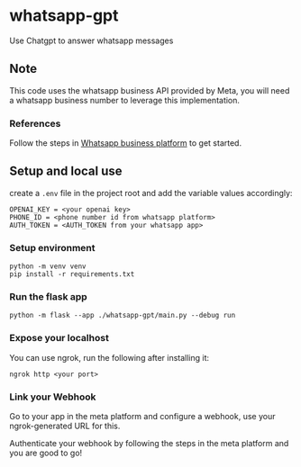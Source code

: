 # whatsapp-gpt
Use Chatgpt to answer whatsapp messages

## Note
This code uses the whatsapp business API provided by Meta, you will need a whatsapp business number to leverage this implementation.

### References
Follow the steps in 
[Whatsapp business platform](https://developers.facebook.com/docs/whatsapp/cloud-api/get-started) to get started.

## Setup and local use
create a `.env` file in the project root and add the variable values accordingly:
```shell
OPENAI_KEY = <your openai key>
PHONE_ID = <phone number id from whatsapp platform>
AUTH_TOKEN = <AUTH_TOKEN from your whatsapp app>
```
### Setup environment
```shell
python -m venv venv
pip install -r requirements.txt
```
### Run the flask app
```shell
python -m flask --app ./whatsapp-gpt/main.py --debug run
```

### Expose your localhost
You can use ngrok, run the following after installing it:
```shell
ngrok http <your port>
```

### Link your Webhook
Go to your app in the meta platform and configure a webhook, use your ngrok-generated URL for this.

Authenticate your webhook by following the steps in the meta platform and you are good to go!
